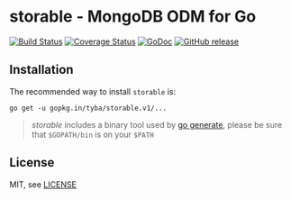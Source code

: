 storable - MongoDB ODM for Go
=============================
[![Build Status](https://travis-ci.org/tyba/storable.png?branch=master)](https://travis-ci.org/tyba/storable) [![Coverage Status](https://coveralls.io/repos/tyba/storable/badge.svg?branch=master)](https://coveralls.io/r/tyba/storable?branch=master) [![GoDoc](http://godoc.org/gopkg.in/tyba/storable.v1?status.png)](http://godoc.org/gopkg.in/tyba/storable.v1) [![GitHub release](https://img.shields.io/github/release/tyba/storable.svg)](https://github.com/tyba/storable/releases)

Installation
------------

The recommended way to install `storable` is:

```
go get -u gopkg.in/tyba/storable.v1/...
```

> *storable* includes a binary tool used by [go generate](http://blog.golang.org/generate),
please be sure that `$GOPATH/bin` is on your `$PATH`


License
-------

MIT, see [LICENSE](LICENSE)
